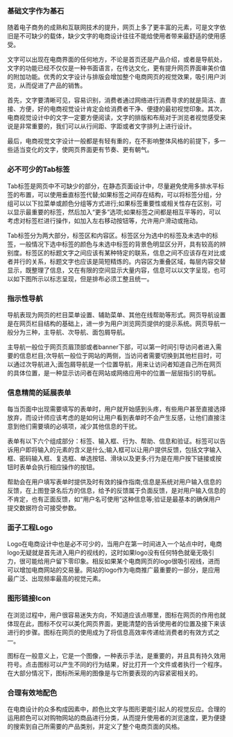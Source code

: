 ### 基础文字作为基石
随着电子商务的成熟和互联网技术的提升，网页上多了更丰富的元素，可是文字依旧是不可缺少的载体，缺少文字的电商设计往往不能给使用者带来最舒适的使用感受。

文字可以出现在电商界面的任何地方，不论是首页还是产品介绍，或者是导航处，文字的功能已经不仅仅是一种书面语言，在传达文化，更有提升网页界面审美价值的附加功能。优秀的文字设计与排版会增加整个电商网页的视觉效果，吸引用户浏览，从而促进了产品的销售。

首先，文字要清晰可见，容易识别，消费者通过网络进行消费寻求的就是简洁、直接、方便，好的电商视觉设计肯定会给消费者干净、便捷的最初视觉印象。其次，电商视觉设计中的文字一定要方便阅读，文字的排版和布局对于浏览者视觉感受来说是非常重要的，我们可以从行间距、字距或者文字排列上进行设计。

最后，电商视觉文字设计一般都是有轻有重的，在不影响整体风格的前提下，多一些适当变化的文字，使网页界面更有节奏、更有朝气。

### 必不可少的Tab标签
Tab标签是网页中不可缺少的部分，在静态页面设计中，尽量避免使用多排水平标签的布置，可以使用垂直标签代替;如果标签之间存在结构，可以将标签分组，分组可以以下拉菜单或颜色分组等方式进行;如果标签重要性或相关性存在区别，可以显示最重要的标签，然后加入“更多”选项;如果标签之间都是相互平等的，可以考虑对标签栏进行操作，如加入左右移动按钮等，允许用户滑动或拖动。

Tab标签分为两大部分，标签区和内容区。标签区分为选中的标签及未选中的标签，一般情况下选中标签的颜色与未选中标签的背景色明显区分开，具有较高的辨别度。标签区的标题文字之间应该有某种特定的联系，信息之间不应该存在对比或者并行的关系，标题文字也应该是简短精炼的。内容区为重叠区域，每层内容交替显示，既整理了信息，又在有限的空间显示大量内容，信息可以以文字呈现，也可以如下图所示以标志呈现，但是排布必须工整且统一。

### 指示性导航
导航表现为网页的栏目菜单设置、辅助菜单、其他在线帮助等形式。网页导航设置是在网页栏目结构的基础上，进一步为用户浏览网页提供的提示系统。网页导航一般分为三种，主导航、次导航、面包屑导航。

主导航一般位于网页页眉顶部或者banner下部，可以第一时间引导访问者进入需要的信息栏目;次导航一般位于网站的两侧，当访问者需要切换到其他栏目时，可以通过次导航进入;面包屑导航是一个位置导航，用来让访问者知道自己所在网页的具体位置，是一种显示访问者在网站或网络应用中的位置一层层指引的导航。

### 信息精简的延展表单
每当页面中出现需要填写的表单时，用户就开始感到头疼，有些用户甚至直接选择放弃，而设计师应该考虑的是如何让用户看到表单时不会产生反感，让他们直接注意到他们需要填的必填项，减少其他信息的干扰。

表单有以下六个组成部分：标签、输入框、行为、帮助、信息和验证。标签可以告诉用户即将输入的元素的含义是什么;输入框可以让用户提供反馈，包括文字输入框、密码输入框、复选框、单选按钮、滑块以及更多;行为是在用户按下链接或按钮时表单会执行相应操作的按钮。

帮助会在用户填写表单时提供及时有效的操作指南;信息是系统对用户输入信息的反馈，在上图登录名后方的信息，给予的反馈属于负面反馈，是对用户输入信息的不肯定，也有正面反馈，如“用户名可使用”这种信息等;验证是最基本的确保用户提交数据符合可接受参数。

### 面子工程Logo
Logo在电商设计中也是必不可少的，当用户在第一时间进入一个站点中时，电商logo无疑就是首先进入用户的视线的，这时如果logo没有任何特色就毫无吸引力，很可能给用户留下零印象。相反如果某个电商网页的logo很吸引视线，进而可以增加电商网站的交易量。网站的logo作为电商推广最重要的一部分，是应用最广泛、出现频率最高的视觉元素。

### 图形链接Icon
在浏览过程中，用户很容易迷失方向，不知道应该点哪里，图标在网页的作用也就体现在此，图标不仅可以美化网页界面，更能清楚的告诉使用者的位置及接下来该进行的步骤。图标在网页的使用成为了将信息高效率传递给消费者的有效方式之一。

图标在一般意义上，它是一个图像，一种表示手法，是重要的，并且具有持久效用符号。点击图标可以产生不同的行为结果，好比打开一个文件或者执行一个程序。在大部分情况下，图标所采用的图像是与它所要表现的内容紧密相关的。

### 合理有效地配色
在电商设计的众多构成因素中，颜色比文字与图形更能引起人的视觉反应。合理的运用颜色可以对购物网站的商品进行分类，从而提升使用者的浏览速度，更为便捷的搜索到自己所需要的产品类别，并定义了整个电商页面的风格。